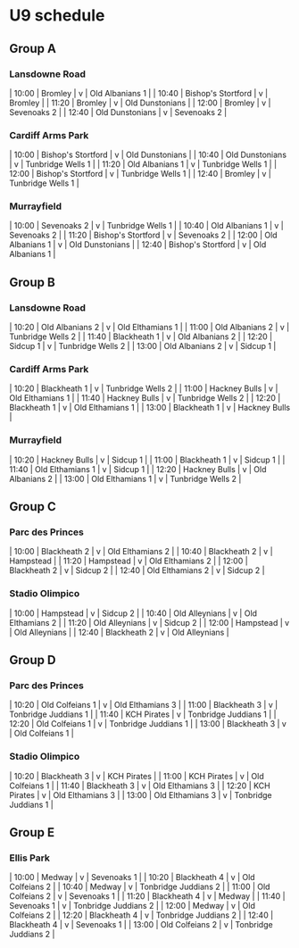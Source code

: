 # U9 schedule

## Group A

### Lansdowne Road

| 10:00 | Bromley | v | Old Albanians 1 |
| 10:40 | Bishop's Stortford | v | Bromley |
| 11:20 | Bromley | v | Old Dunstonians |
| 12:00 | Bromley | v | Sevenoaks 2 |
| 12:40 | Old Dunstonians | v | Sevenoaks 2 |

### Cardiff Arms Park

| 10:00 | Bishop's Stortford | v | Old Dunstonians |
| 10:40 | Old Dunstonians | v | Tunbridge Wells 1 |
| 11:20 | Old Albanians 1 | v | Tunbridge Wells 1 |
| 12:00 | Bishop's Stortford | v | Tunbridge Wells 1 |
| 12:40 | Bromley | v | Tunbridge Wells 1 |

### Murrayfield

| 10:00 | Sevenoaks 2 | v | Tunbridge Wells 1 |
| 10:40 | Old Albanians 1 | v | Sevenoaks 2 |
| 11:20 | Bishop's Stortford | v | Sevenoaks 2 |
| 12:00 | Old Albanians 1 | v | Old Dunstonians |
| 12:40 | Bishop's Stortford | v | Old Albanians 1 |

## Group B

### Lansdowne Road

| 10:20 | Old Albanians 2 | v | Old Elthamians 1 |
| 11:00 | Old Albanians 2 | v | Tunbridge Wells 2 |
| 11:40 | Blackheath 1 | v | Old Albanians 2 |
| 12:20 | Sidcup 1 | v | Tunbridge Wells 2 |
| 13:00 | Old Albanians 2 | v | Sidcup 1 |

### Cardiff Arms Park

| 10:20 | Blackheath 1 | v | Tunbridge Wells 2 |
| 11:00 | Hackney Bulls | v | Old Elthamians 1 |
| 11:40 | Hackney Bulls | v | Tunbridge Wells 2 |
| 12:20 | Blackheath 1 | v | Old Elthamians 1 |
| 13:00 | Blackheath 1 | v | Hackney Bulls |

### Murrayfield

| 10:20 | Hackney Bulls | v | Sidcup 1 |
| 11:00 | Blackheath 1 | v | Sidcup 1 |
| 11:40 | Old Elthamians 1 | v | Sidcup 1 |
| 12:20 | Hackney Bulls | v | Old Albanians 2 |
| 13:00 | Old Elthamians 1 | v | Tunbridge Wells 2 |

## Group C

### Parc des Princes

| 10:00 | Blackheath 2 | v | Old Elthamians 2 |
| 10:40 | Blackheath 2 | v | Hampstead |
| 11:20 | Hampstead | v | Old Elthamians 2 |
| 12:00 | Blackheath 2 | v | Sidcup 2 |
| 12:40 | Old Elthamians 2 | v | Sidcup 2 |

### Stadio Olimpico

| 10:00 | Hampstead | v | Sidcup 2 |
| 10:40 | Old Alleynians | v | Old Elthamians 2 |
| 11:20 | Old Alleynians | v | Sidcup 2 |
| 12:00 | Hampstead | v | Old Alleynians |
| 12:40 | Blackheath 2 | v | Old Alleynians |

## Group D

### Parc des Princes

| 10:20 | Old Colfeians 1 | v | Old Elthamians 3 |
| 11:00 | Blackheath 3 | v | Tonbridge Juddians 1 |
| 11:40 | KCH Pirates | v | Tonbridge Juddians 1 |
| 12:20 | Old Colfeians 1 | v | Tonbridge Juddians 1 |
| 13:00 | Blackheath 3 | v | Old Colfeians 1 |

### Stadio Olimpico

| 10:20 | Blackheath 3 | v | KCH Pirates |
| 11:00 | KCH Pirates | v | Old Colfeians 1 |
| 11:40 | Blackheath 3 | v | Old Elthamians 3 |
| 12:20 | KCH Pirates | v | Old Elthamians 3 |
| 13:00 | Old Elthamians 3 | v | Tonbridge Juddians 1 |

## Group E

### Ellis Park

| 10:00 | Medway | v | Sevenoaks 1 |
| 10:20 | Blackheath 4 | v | Old Colfeians 2 |
| 10:40 | Medway | v | Tonbridge Juddians 2 |
| 11:00 | Old Colfeians 2 | v | Sevenoaks 1 |
| 11:20 | Blackheath 4 | v | Medway |
| 11:40 | Sevenoaks 1 | v | Tonbridge Juddians 2 |
| 12:00 | Medway | v | Old Colfeians 2 |
| 12:20 | Blackheath 4 | v | Tonbridge Juddians 2 |
| 12:40 | Blackheath 4 | v | Sevenoaks 1 |
| 13:00 | Old Colfeians 2 | v | Tonbridge Juddians 2 |
